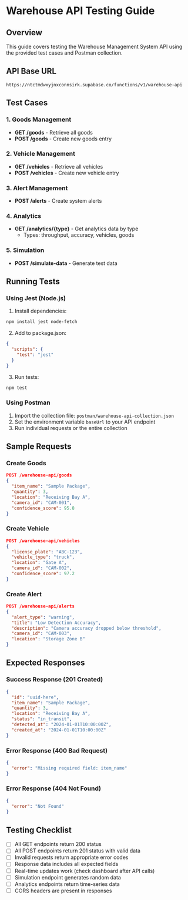 
# Warehouse API Testing Guide

## Overview
This guide covers testing the Warehouse Management System API using the provided test cases and Postman collection.

## API Base URL
```
https://ntctmdwxyjnxconnsirk.supabase.co/functions/v1/warehouse-api
```

## Test Cases

### 1. Goods Management
- **GET /goods** - Retrieve all goods
- **POST /goods** - Create new goods entry

### 2. Vehicle Management  
- **GET /vehicles** - Retrieve all vehicles
- **POST /vehicles** - Create new vehicle entry

### 3. Alert Management
- **POST /alerts** - Create system alerts

### 4. Analytics
- **GET /analytics/{type}** - Get analytics data by type
  - Types: throughput, accuracy, vehicles, goods

### 5. Simulation
- **POST /simulate-data** - Generate test data

## Running Tests

### Using Jest (Node.js)
1. Install dependencies:
```bash
npm install jest node-fetch
```

2. Add to package.json:
```json
{
  "scripts": {
    "test": "jest"
  }
}
```

3. Run tests:
```bash
npm test
```

### Using Postman
1. Import the collection file: `postman/warehouse-api-collection.json`
2. Set the environment variable `baseUrl` to your API endpoint
3. Run individual requests or the entire collection

## Sample Requests

### Create Goods
```json
POST /warehouse-api/goods
{
  "item_name": "Sample Package",
  "quantity": 3,
  "location": "Receiving Bay A",
  "camera_id": "CAM-001",
  "confidence_score": 95.8
}
```

### Create Vehicle
```json
POST /warehouse-api/vehicles
{
  "license_plate": "ABC-123",
  "vehicle_type": "truck",
  "location": "Gate A",
  "camera_id": "CAM-002",
  "confidence_score": 97.2
}
```

### Create Alert
```json
POST /warehouse-api/alerts
{
  "alert_type": "warning",
  "title": "Low Detection Accuracy",
  "description": "Camera accuracy dropped below threshold",
  "camera_id": "CAM-003",
  "location": "Storage Zone B"
}
```

## Expected Responses

### Success Response (201 Created)
```json
{
  "id": "uuid-here",
  "item_name": "Sample Package",
  "quantity": 3,
  "location": "Receiving Bay A",
  "status": "in_transit",
  "detected_at": "2024-01-01T10:00:00Z",
  "created_at": "2024-01-01T10:00:00Z"
}
```

### Error Response (400 Bad Request)
```json
{
  "error": "Missing required field: item_name"
}
```

### Error Response (404 Not Found)
```json
{
  "error": "Not Found"
}
```

## Testing Checklist

- [ ] All GET endpoints return 200 status
- [ ] All POST endpoints return 201 status with valid data
- [ ] Invalid requests return appropriate error codes
- [ ] Response data includes all expected fields
- [ ] Real-time updates work (check dashboard after API calls)
- [ ] Simulation endpoint generates random data
- [ ] Analytics endpoints return time-series data
- [ ] CORS headers are present in responses
